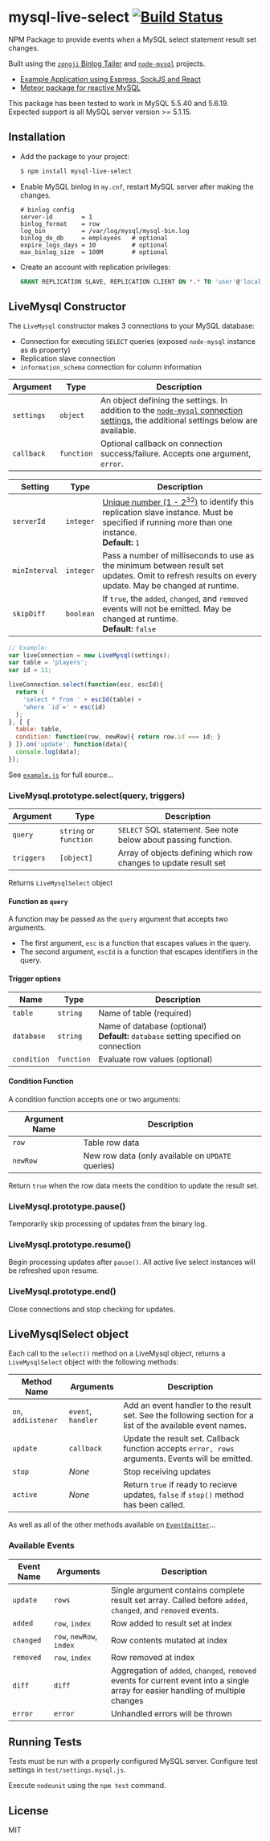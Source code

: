 # mysql-live-select [![Build Status](https://travis-ci.org/numtel/mysql-live-select.svg?branch=master)](https://travis-ci.org/numtel/mysql-live-select)

NPM Package to provide events when a MySQL select statement result set changes.

Built using the [`zongji` Binlog Tailer](https://github.com/nevill/zongji) and [`node-mysql`](https://github.com/felixge/node-mysql) projects.

* [Example Application using Express, SockJS and React](https://github.com/numtel/reactive-mysql-example)
* [Meteor package for reactive MySQL](https://github.com/numtel/meteor-mysql)

This package has been tested to work in MySQL 5.5.40 and 5.6.19. Expected support is all MySQL server version >= 5.1.15.

## Installation

* Add the package to your project:
  ```bash
  $ npm install mysql-live-select
  ```

* Enable MySQL binlog in `my.cnf`, restart MySQL server after making the changes.

  ```
  # binlog config
  server-id        = 1
  binlog_format    = row
  log_bin          = /var/log/mysql/mysql-bin.log
  binlog_do_db     = employees   # optional
  expire_logs_days = 10          # optional
  max_binlog_size  = 100M        # optional
  ```
* Create an account with replication privileges:

  ```sql
  GRANT REPLICATION SLAVE, REPLICATION CLIENT ON *.* TO 'user'@'localhost'
  ```

## LiveMysql Constructor

The `LiveMysql` constructor makes 3 connections to your MySQL database:

* Connection for executing `SELECT` queries (exposed `node-mysql` instance as `db` property)
* Replication slave connection
* `information_schema` connection for column information


Argument | Type | Description
---------|------|---------------------------
`settings` | `object` | An object defining the settings. In addition to the [`node-mysql` connection settings](https://github.com/felixge/node-mysql#connection-options), the additional settings below are available.
`callback` | `function` | Optional callback on connection success/failure. Accepts one argument, `error`.

Setting | Type | Description
--------|------|------------------------------
`serverId`  | `integer` | [Unique number (1 - 2<sup>32</sup>)](http://dev.mysql.com/doc/refman/5.0/en/replication-options.html#option_mysqld_server-id) to identify this replication slave instance. Must be specified if running more than one instance.<br>**Default:** `1`
`minInterval` | `integer` | Pass a number of milliseconds to use as the minimum between result set updates. Omit to refresh results on every update. May be changed at runtime.
`skipDiff` | `boolean` | If `true`, the `added`, `changed`, and `removed` events will not be emitted. May be changed at runtime.<br>**Default:** `false`

```javascript
// Example:
var liveConnection = new LiveMysql(settings);
var table = 'players';
var id = 11;

liveConnection.select(function(esc, escId){
  return (
    'select * from ' + escId(table) +
    'where `id`=' + esc(id)
  );
}, [ {
  table: table,
  condition: function(row, newRow){ return row.id === id; }
} ]).on('update', function(data){
  console.log(data);
});
```
See [`example.js`](example.js) for full source...


### LiveMysql.prototype.select(query, triggers)

Argument | Type | Description
---------|------|----------------------------------
`query`  | `string` or `function` | `SELECT` SQL statement. See note below about passing function.
`triggers` | `[object]` | Array of objects defining which row changes to update result set

Returns `LiveMysqlSelect` object

#### Function as `query`

A function may be passed as the `query` argument that accepts two arguments.

* The first argument, `esc` is a function that escapes values in the query.
* The second argument, `escId` is a function that escapes identifiers in the query.

#### Trigger options

Name | Type | Description
-----|------|------------------------------
`table` | `string` | Name of table (required)
`database` | `string` | Name of database (optional)<br>**Default:** `database` setting specified on connection
`condition` | `function` | Evaluate row values (optional)

#### Condition Function

A condition function accepts one or two arguments:

Argument Name | Description
--------------|-----------------------------
`row`         | Table row data
`newRow`      | New row data (only available on `UPDATE` queries)

Return `true` when the row data meets the condition to update the result set.

### LiveMysql.prototype.pause()

Temporarily skip processing of updates from the binary log.

### LiveMysql.prototype.resume()

Begin processing updates after `pause()`. All active live select instances will be refreshed upon resume.

### LiveMysql.prototype.end()

Close connections and stop checking for updates.

## LiveMysqlSelect object

Each call to the `select()` method on a LiveMysql object, returns a `LiveMysqlSelect` object with the following methods:

Method Name | Arguments | Description
------------|-----------|-----------------------
`on`, `addListener` | `event`, `handler` | Add an event handler to the result set. See the following section for a list of the available event names.
`update`    | `callback` | Update the result set. Callback function accepts `error, rows` arguments. Events will be emitted.
`stop`      | *None* | Stop receiving updates
`active`    | *None* | Return `true` if ready to recieve updates, `false` if `stop()` method has been called.

As well as all of the other methods available on [`EventEmitter`](http://nodejs.org/api/events.html)...

### Available Events

Event Name | Arguments | Description
-----------|-----------|---------------------------
`update` | `rows` | Single argument contains complete result set array. Called before `added`, `changed`, and `removed` events.
`added` | `row`, `index` | Row added to result set at index
`changed` | `row`, `newRow`, `index` | Row contents mutated at index
`removed` | `row`, `index` | Row removed at index
`diff` | `diff` | Aggregation of `added`, `changed`, `removed` events for current event into a single array for easier handling of multiple changes
`error` | `error` | Unhandled errors will be thrown

## Running Tests

Tests must be run with a properly configured MySQL server. Configure test settings in `test/settings.mysql.js`.

Execute `nodeunit` using the `npm test` command.

## License

MIT

